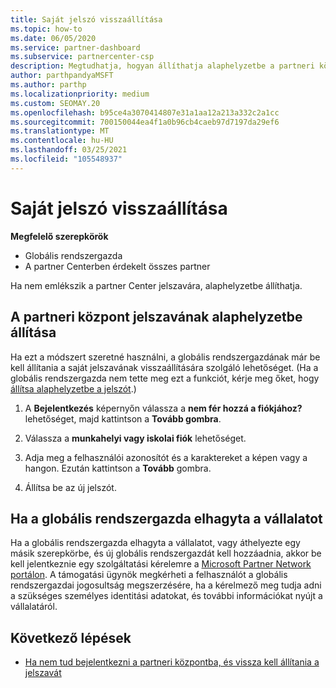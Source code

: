 ```yaml
---
title: Saját jelszó visszaállítása
ms.topic: how-to
ms.date: 06/05/2020
ms.service: partner-dashboard
ms.subservice: partnercenter-csp
description: Megtudhatja, hogyan állíthatja alaphelyzetbe a partneri központ jelszavát, vagy segítséget kérhet a vállalat globális rendszergazdájától. Azt is megtudhatja, hogyan adhat hozzá új partner Center globális rendszergazdát.
author: parthpandyaMSFT
ms.author: parthp
ms.localizationpriority: medium
ms.custom: SEOMAY.20
ms.openlocfilehash: b95ce4a3070414807e31a1aa12a213a332c2a1cc
ms.sourcegitcommit: 700150044ea4f1a0b96cb4caeb97d7197da29ef6
ms.translationtype: MT
ms.contentlocale: hu-HU
ms.lasthandoff: 03/25/2021
ms.locfileid: "105548937"
---
```

# <a name="reset-my-password"></a>Saját jelszó visszaállítása
 
**Megfelelő szerepkörök**

- Globális rendszergazda
- A partner Centerben érdekelt összes partner


Ha nem emlékszik a partner Center jelszavára, alaphelyzetbe állíthatja.

## <a name="to-reset-your-partner-center-password"></a>A partneri központ jelszavának alaphelyzetbe állítása

Ha ezt a módszert szeretné használni, a globális rendszergazdának már be kell állítania a saját jelszavának visszaállítására szolgáló lehetőséget. (Ha a globális rendszergazda nem tette meg ezt a funkciót, kérje meg őket, hogy [állítsa alaphelyzetbe a jelszót](reset-a-user-password.md).)

1. A **Bejelentkezés** képernyőn válassza a **nem fér hozzá a fiókjához?** lehetőséget, majd kattintson a **Tovább gombra**.

2. Válassza a **munkahelyi vagy iskolai fiók** lehetőséget.

3. Adja meg a felhasználói azonosítót és a karaktereket a képen vagy a hangon. Ezután kattintson a **Tovább** gombra.

4. Állítsa be az új jelszót.

## <a name="if-your-global-admin-has-left-the-company"></a>Ha a globális rendszergazda elhagyta a vállalatot

Ha a globális rendszergazda elhagyta a vállalatot, vagy áthelyezte egy másik szerepkörbe, és új globális rendszergazdát kell hozzáadnia, akkor be kell jelentkeznie egy szolgáltatási kérelemre a [Microsoft Partner Network portálon](https://partner.microsoft.com/commercial#/). A támogatási ügynök megkérheti a felhasználót a globális rendszergazdai jogosultság megszerzésére, ha a kérelmező meg tudja adni a szükséges személyes identitási adatokat, és további információkat nyújt a vállalatáról. 

## <a name="next-steps"></a>Következő lépések

- [Ha nem tud bejelentkezni a partneri központba, és vissza kell állítania a jelszavát](unable-to-sign-in.md)